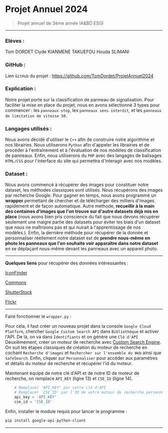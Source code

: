 # Projet Annuel 2024
> Projet annuel de 3ème année IA&amp;BD ESGI

------

### Elèves :

Tom DORDET
Clyde KIANMENE TAKUEFOU
Houda SLIMANI



### GitHub :

Lien `GitHub` du projet : https://github.com/TomDordet/ProjetAnnuel2024



### Explication :

Notre projet porte sur la classification de panneau de signalisation. Pour faciliter la mise en place du projet, nous en avons sélectionné 3 types pour commencer : les `panneaux stop`, les `panneaux sens interdit`, et les `panneaux de limitation de vitesse 50`.



### Langages utilisés :

Nous avons décidé d'utiliser le `C++` afin de construire notre algorithme et nos librairies. Nous utiliserons `Python` afin d'appeler les librairies et de procéder à l'entraînement et à l'évaluation de nos modèles de classification de panneaux. Enfin, nous utiliserons du `PHP` avec des langages de balisages `HTML/CSS` pour l'interface du site qui permettra d'interagir avec nos modèles.



### Dataset :

Nous avons commencé à récupérer des images pour constituer notre dataset, les méthodes classiques sont utilisés. Nous récupérons des images par recherche Google. Pour gagner en temps, nous avons programmé un **wrapper** permettant de chercher et de télécharger des milliers d'images rapidement et de façon automatique. Autre méthode, **recueillir à la main des centaines d'images que l'on trouve sur d'autre datasets déjà mis en place** (nous avons bien pris conscience du fait que nous devons récupérer seulement une maigre partie des datasets pour éviter les biais d'un dataset que nous ne maîtrisons pas et qui nuirait à l'apprentissage de nos modèles.). Enfin, la dernière méthode pour récupérer de la donnée et personnaliser réellement notre dataset est de **prendre nous-même en photo les panneaux que l'on souhaite voir apparaître dans notre dataset** en se déplaçant nous-même devant les panneaux avec un appareil photo.

------

**Quelques liens** pour récupérer des données intéressantes :

[IconFinder](https://www.iconfinder.com/search?q=traffic+sign)

[Commons](https://commons.wikimedia.org/w/index.php?search=traffic+sign&title=Special:MediaSearch&go=Go&type=image)

[ShutterStock](https://www.shutterstock.com/fr/search/traffic-signs?consentChanged=true&ds_ag=FF%3DShutterstock-Shutterstock-Exact_AU%3DProspecting&ds_agid=58700002001420666&ds_cid=71700000017549998&ds_eid=700000001507159&gclid=CjwKCAjw_YShBhAiEiwAMomsEEFywfOumbyjPjgoDtEjHx7vhDnURi7KaS8_JbpaI-kdVlbb2u9SbRoCxgIQAvD_BwE&gclsrc=aw.ds&kw=shutterstock&utm_campaign=CO%3DFR_LG%3DFR_BU%3DIMG_AD%3DBRAND_TS%3Dlggeneric_RG%3DEUAF_AB%3DACQ_CH%3DSEM_OG%3DCONV_PB%3DGoogle&utm_medium=cpc&utm_source=GOOGLE)

[Flickr](https://www.flickr.com/search/?text=traffic+signs)

------

Faire fonctionner le `wrapper.py` :

Pour cela, il faut créer un nouveau projet dans la console `Google Cloud Platform`, chercher `Google Custom Search API` dans `Bibliothèque` et activer l'API. De là, on va dans `Identifiants` et on génère une `Clé d'API`
Deuxièmement, créer un moteur de recherche avec [Custom Search Engine](https://programmablesearchengine.google.com/about/). On suit les étapes classiques de création du moteur de recherche en cochant `Recherche d'images` et `Rechercher sur l'ensemble du Web` ainsi que `SafeSearch`. Enfin, cliquer sur `Personnaliser` pour accéder aux paramètres et détails du moteur de recherche et récupérer l'id du moteur.

Maintenant équipé de notre clé d'API et de notre ID de moteur de recherche, on remplace `API_KEY` (ligne 13) et `CSE_ID` (ligne 14).

```python
    # Remplacer 'API_KEY' par votre clé d'API
    # Remplacer 'CSE_ID' par l'ID de votre moteur de recherche personnalisé
    api_key = 'API_KEY'
    cse_id = 'CSE_ID'
```

Enfin, installer le module requis pour lancer le programme :

```powershell
pip install google-api-python-client
```

------

